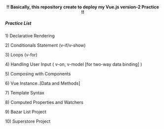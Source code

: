 <h4 align="center"> !! Basically, this repository create to deploy my Vue.js version-2 Practice !! </h4>

<h5> Practice List </h5>

<p> 1) Declarative Rendering </p>
<p> 2) Conditionals Statement (v-if/v-show) </p>
<p> 3) Loops (v-for) </p>
<p> 4) Handling User Input ( v-on, v-model [for two-way data binding] ) </p>
<p> 5) Composing with Components </p>
<p> 6) Vue Instance..[Data and Methods] </p>
<p> 7) Template Syntax </p>
<p> 8) Computed Properties and Watchers </p>
<p> 9) Bazar List Project </p>
<p> 10) Superstore Project </p>